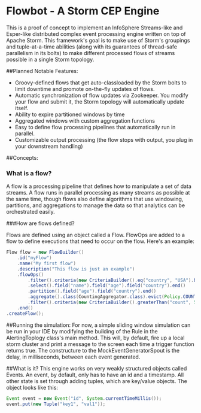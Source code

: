 Flowbot - A Storm CEP Engine
=============================

This is a proof of concept to implement an InfoSphere Streams-like and Esper-like distributed complex event processing engine written on top of Apache Storm. This framework's goal is to make use of Storm's groupings and tuple-at-a-time abilities (along with its guarantees of thread-safe parallelism in its bolts) to make different processed flows of streams possible in a single Storm topology. 


##Planned Notable Features:
- Groovy-defined flows that get auto-classloaded by the Storm bolts to limit downtime and promote on-the-fly updates of flows.
- Automatic synchronization of flow updates via Zookeeper. You modify your flow and submit it, the Storm topology will automatically update itself.
- Ability to expire partitioned windows by time
- Aggregated windows with custom aggregation functions
- Easy to define flow processing pipelines that automatically run in parallel.
- Customizable output processing (the flow stops with output, you plug in your downstream handling)

##Concepts:

### What is a flow?
A flow is a processing pipeline that defines how to manipulate a set of data streams. A flow runs in parallel processing as many streams as possible at the same time, though flows also define algorithms that use windowing, partitions, and aggregations to manage the data so that analytics can be orchestrated easily. 

###How are flows defined?

Flows are defined using an object called a Flow. FlowOps are added to a flow to define executions that need to occur on the flow. Here's an example:

```Java
Flow flow = new FlowBuilder()
    .id("myFlow")
    .name("My first flow")
    .description("This flow is just an example")
    .flowOps()
        .filter().criteria(new CriteriaBuilder().eq("country", "USA").build()).end()
        .select().field("name").field("age").field("country").end()
        .partition().field("age").field("country").end()
        .aggregate().class(CountingAggregator.class).evict(Policy.COUNT, 1000).trigger(Policy.TIME, 30).end()
        .filter().criteria(new CriteriaBuilder().greaterThan("count", 50).build()).end()
    .end()
.createFlow();
```

##Running the simulation: 
For now, a simple sliding window simulation can be run in your IDE by modifying the building of the Rule in the AlertingToplogy class's main method. This will, by default, fire up a local storm cluster and print a message to the screen each time a trigger function returns true. The constructure to the MockEventGeneratorSpout is the delay, in milliseconds, between each event generated.

##What is it?
This engine works on very weakly structured objects called Events. An event, by default, only has to have an id and a timestamp. All other state is set through adding tuples, which are key/value objects. The object looks like this:

```java
Event event = new Event("id", System.currentTimeMillis());
event.put(new Tuple("key1", "val1"));
```

